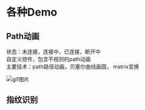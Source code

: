 # 各种Demo

## Path动画
状态：未连接，连接中，已连接，断开中
<br/>自定义控件，包含不规则的path动画
<br/>主要技术：path路径动画，贝塞尔曲线画圆， matrix变换

![gif图片](https://github.com/kuyu132/AcrossDemo/blob/master/show.gif)


## 指纹识别